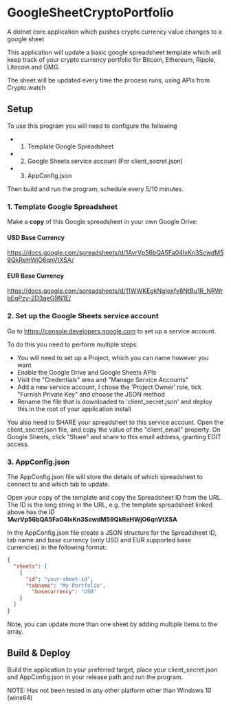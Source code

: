 # GoogleSheetCryptoPortfolio
A dotnet core application which pushes crypto currency value changes to a google sheet

This application will update a basic google spreadsheet template which will keep track of your crypto currency portfolio for Bitcoin, Ethereum, Ripple, Litecoin and OMG.

The sheet will be updated every time the process runs, using APIs from Crypto.watch

## Setup
To use this program you will need to configure the following
 - 1. Template Google Spreadsheet
 - 2. Google Sheets service account (For client_secret.json)
 - 3. AppConfig.json

Then build and run the program, schedule every 5/10 minutes.

### 1. Template Google Spreadsheet
Make a **copy** of this Google spreadsheet in your own Google Drive: 
#### USD Base Currency
https://docs.google.com/spreadsheets/d/1AvrVp56bQA5Fa04IxKn3ScwdM59QkReHWjO6qnVtXSA/
#### EUR Base Currency
https://docs.google.com/spreadsheets/d/11WWKEgkNgIoxfv8NtBu1R_NRWrbEqPzv-2D3qeG9N1E/

### 2. Set up the Google Sheets service account
Go to https://console.developers.google.com to set up a service account. 

To do this you need to perform multiple steps:
 - You will need to set up a Project, which you can name however you want
 - Enable the Google Drive and Google Sheets APIs
 - Visit the "Credentials" area and "Manage Service Accounts"
 - Add a new service account, I chose the 'Project Owner' role, tick "Furnish Private Key" and choose the JSON method
 - Rename the file that is downloaded to 'client_secret.json' and deploy this in the root of your application install

You also need to SHARE your spreadsheet to this service account.  Open the client_secret.json file, and copy the value of the "client_email" property.  On Google Sheets, click "Share" and share to this email address, granting EDIT access.
 
### 3. AppConfig.json
The AppConfig.json file will store the details of which spreadsheet to connect to and which tab to update. 

Open your copy of the template and copy the Spreadsheet ID from the URL.  The ID is the long string in the URL, e.g. the template spreadsheet linked above has the ID **1AvrVp56bQA5Fa04IxKn3ScwdM59QkReHWjO6qnVtXSA**

In the AppConfig.json file create a JSON structure for the Spreadsheet ID, tab name and base currency (only USD and EUR supported base currencies) in the following format:

```json
{
  "sheets": [
    {
      "id": "your-sheet-id",
      "tabname": "My Portfolio",
	    "basecurrency": "USD"
    }
  ]
}
```

Note, you can update more than one sheet by adding multiple items to the array.

## Build & Deploy
Build the application to your preferred target, place your client_secret.json and AppConfig.json in your release path and run the program.

NOTE: Has not been tested in any other platform other than Windows 10 (winx64)
